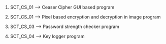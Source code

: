 1. SCT_CS_01  -->  Ceaser Cipher GUI based program

2. SCT_CS_01  -->  Pixel based encryption and decryption in image program

3. SCT_CS_03  -->  Password strength checker program
 
4. SCT_CS_04  -->  Key logger program
